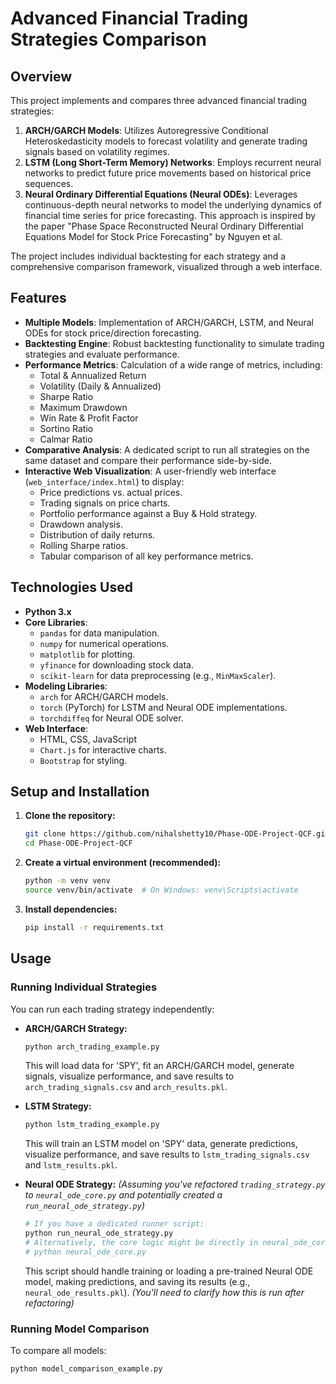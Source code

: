 # Advanced Financial Trading Strategies Comparison

## Overview

This project implements and compares three advanced financial trading strategies:
1.  **ARCH/GARCH Models**: Utilizes Autoregressive Conditional Heteroskedasticity models to forecast volatility and generate trading signals based on volatility regimes.
2.  **LSTM (Long Short-Term Memory) Networks**: Employs recurrent neural networks to predict future price movements based on historical price sequences.
3.  **Neural Ordinary Differential Equations (Neural ODEs)**: Leverages continuous-depth neural networks to model the underlying dynamics of financial time series for price forecasting. This approach is inspired by the paper "Phase Space Reconstructed Neural Ordinary Differential Equations Model for Stock Price Forecasting" by Nguyen et al.

The project includes individual backtesting for each strategy and a comprehensive comparison framework, visualized through a web interface.

## Features

* **Multiple Models**: Implementation of ARCH/GARCH, LSTM, and Neural ODEs for stock price/direction forecasting.
* **Backtesting Engine**: Robust backtesting functionality to simulate trading strategies and evaluate performance.
* **Performance Metrics**: Calculation of a wide range of metrics, including:
    * Total & Annualized Return
    * Volatility (Daily & Annualized)
    * Sharpe Ratio
    * Maximum Drawdown
    * Win Rate & Profit Factor
    * Sortino Ratio
    * Calmar Ratio
* **Comparative Analysis**: A dedicated script to run all strategies on the same dataset and compare their performance side-by-side.
* **Interactive Web Visualization**: A user-friendly web interface (`web_interface/index.html`) to display:
    * Price predictions vs. actual prices.
    * Trading signals on price charts.
    * Portfolio performance against a Buy & Hold strategy.
    * Drawdown analysis.
    * Distribution of daily returns.
    * Rolling Sharpe ratios.
    * Tabular comparison of all key performance metrics.

## Technologies Used

* **Python 3.x**
* **Core Libraries**:
    * `pandas` for data manipulation.
    * `numpy` for numerical operations.
    * `matplotlib` for plotting.
    * `yfinance` for downloading stock data.
    * `scikit-learn` for data preprocessing (e.g., `MinMaxScaler`).
* **Modeling Libraries**:
    * `arch` for ARCH/GARCH models.
    * `torch` (PyTorch) for LSTM and Neural ODE implementations.
    * `torchdiffeq` for Neural ODE solver.
* **Web Interface**:
    * HTML, CSS, JavaScript
    * `Chart.js` for interactive charts.
    * `Bootstrap` for styling.

## Setup and Installation

1.  **Clone the repository:**
    ```bash
    git clone https://github.com/nihalshetty10/Phase-ODE-Project-QCF.git
    cd Phase-ODE-Project-QCF
    ```

2.  **Create a virtual environment (recommended):**
    ```bash
    python -m venv venv
    source venv/bin/activate  # On Windows: venv\Scripts\activate
    ```

3.  **Install dependencies:**
    ```bash
    pip install -r requirements.txt
    ```

## Usage

### Running Individual Strategies

You can run each trading strategy independently:

* **ARCH/GARCH Strategy:**
    ```bash
    python arch_trading_example.py
    ```
    This will load data for 'SPY', fit an ARCH/GARCH model, generate signals, visualize performance, and save results to `arch_trading_signals.csv` and `arch_results.pkl`.

* **LSTM Strategy:**
    ```bash
    python lstm_trading_example.py
    ```
    This will train an LSTM model on 'SPY' data, generate predictions, visualize performance, and save results to `lstm_trading_signals.csv` and `lstm_results.pkl`.

* **Neural ODE Strategy:**
    *(Assuming you've refactored `trading_strategy.py` to `neural_ode_core.py` and potentially created a `run_neural_ode_strategy.py`)*
    ```bash
    # If you have a dedicated runner script:
    python run_neural_ode_strategy.py 
    # Alternatively, the core logic might be directly in neural_ode_core.py:
    # python neural_ode_core.py 
    ```
    This script should handle training or loading a pre-trained Neural ODE model, making predictions, and saving its results (e.g., `neural_ode_results.pkl`). 
    *(You'll need to clarify how this is run after refactoring)*

### Running Model Comparison

To compare all models:
```bash
python model_comparison_example.py